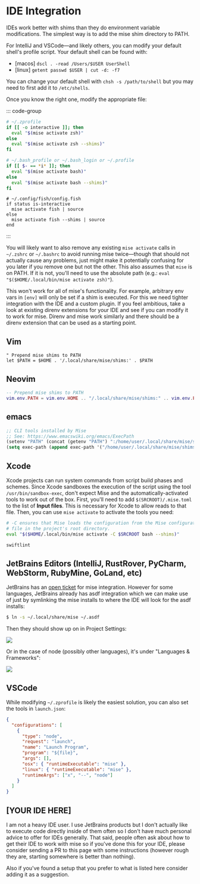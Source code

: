 # IDE Integration

IDEs work better with shims than they do environment variable modifications. The simplest way is
to add the mise shim directory to PATH.

For IntelliJ and VSCode—and likely others, you can modify your default shell's profile
script. Your default shell can be found with:

* [macos] `dscl . -read /Users/$USER UserShell`
* [linux] `getent passwd $USER | cut -d: -f7`

You can change your default shell with `chsh -s /path/to/shell` but you may need
to first add it to `/etc/shells`.

Once you know the right one, modify the appropriate file:

::: code-group
```zsh
# ~/.zprofile
if [[ -o interactive ]]; then
  eval "$(mise activate zsh)"
else
  eval "$(mise activate zsh --shims)"
fi
```

```bash
# ~/.bash_profile or ~/.bash_login or ~/.profile
if [[ $- == *i* ]]; then
  eval "$(mise activate bash)"
else
  eval "$(mise activate bash --shims)"
fi
```

```fish
# ~/.config/fish/config.fish
if status is-interactive
  mise activate fish | source
else
  mise activate fish --shims | source
end
```
:::

You will likely want to also remove any existing `mise activate` calls in `~/.zshrc` or `~/.bashrc` to avoid running mise twice—though that should not actually cause any
problems, just might make it potentially confusing for you later if you remove one but
not the other. This also assumes that `mise` is on PATH.
If it is not, you'll need to use the absolute path (e.g.: `eval "$($HOME/.local/bin/mise activate zsh)"`).

This won't work for all of mise's functionality. For example, arbitrary env vars in `[env]` will only be set
if a shim is executed. For this we need tighter integration with the IDE and a custom plugin. If you feel
ambitious, take a look at existing direnv extensions for your IDE and see if you can modify it to work for mise.
Direnv and mise work similarly and there should be a direnv extension that can be used as a starting point.

## Vim

```vim
" Prepend mise shims to PATH
let $PATH = $HOME . '/.local/share/mise/shims:' . $PATH
```

## Neovim

```lua
-- Prepend mise shims to PATH
vim.env.PATH = vim.env.HOME .. "/.local/share/mise/shims:" .. vim.env.PATH
```

## emacs

```lisp
;; CLI tools installed by Mise
;; See: https://www.emacswiki.org/emacs/ExecPath
(setenv "PATH" (concat (getenv "PATH") ":/home/user/.local/share/mise/shims"))
(setq exec-path (append exec-path '("/home/user/.local/share/mise/shims")))
```

## Xcode

Xcode projects can run system commands from script build phases and schemes. Since Xcode sandboxes the execution of the script using the tool `/usr/bin/sandbox-exec`, don't expect Mise and the automatically-activated tools to work out of the box. First, you'll need to add `$(SRCROOT)/.mise.toml` to the list of **Input files**. This is necessary for Xcode to allow reads to that file. Then, you can use `mise activate` to activate the tools you need:

```bash
# -C ensures that Mise loads the configuration from the Mise configuration 
# file in the project's root directory.
eval "$($HOME/.local/bin/mise activate -C $SRCROOT bash --shims)"

swiftlint
```

## JetBrains Editors (IntelliJ, RustRover, PyCharm, WebStorm, RubyMine, GoLand, etc)

JetBrains has an [open ticket](https://youtrack.jetbrains.com/issue/RUBY-32015/Support-the-mise-ex-rtx-ruby-tool-version-manager) for mise integration. However for some languages, JetBrains already has asdf integration which we can
make use of just by symlinking the mise installs to where the IDE will look for the asdf installs:

```sh
$ ln -s ~/.local/share/mise ~/.asdf
```

Then they should show up on in Project Settings:

![](https://github.com/jdx/mise-docs/assets/216188/b34a0e3f-7af8-45c9-85b8-2c72bd1dc226)

Or in the case of node (possibly other languages), it's under "Languages & Frameworks":

![](https://github.com/jdx/mise-docs/assets/216188/9926be1c-ab88-451a-8ace-edf2dac564b5)

## VSCode

While modifying `~/.zprofile` is likely the easiest solution, you can also set
the tools in `launch.json`:

```json
{
  "configurations": [
    {
      "type": "node",
      "request": "launch",
      "name": "Launch Program",
      "program": "${file}",
      "args": [],
      "osx": { "runtimeExecutable": "mise" },
      "linux": { "runtimeExecutable": "mise" },
      "runtimeArgs": ["x", "--", "node"]
    }
  ]
}
```

## [YOUR IDE HERE]

I am not a heavy IDE user. I use JetBrains products but I don't actually
like to execute code directly inside of them often so I don't have much
personal advice to offer for IDEs generally. That said, people often
ask about how to get their IDE to work with mise so if you've done this
for your IDE, please consider sending a PR to this page with some
instructions (however rough they are, starting somewhere is better than
nothing).

Also if you've found a setup that you prefer to what is listed here consider
adding it as a suggestion.
